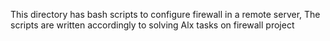 This directory has bash scripts to configure firewall in a remote server, The scripts are written accordingly to solving Alx tasks on firewall project